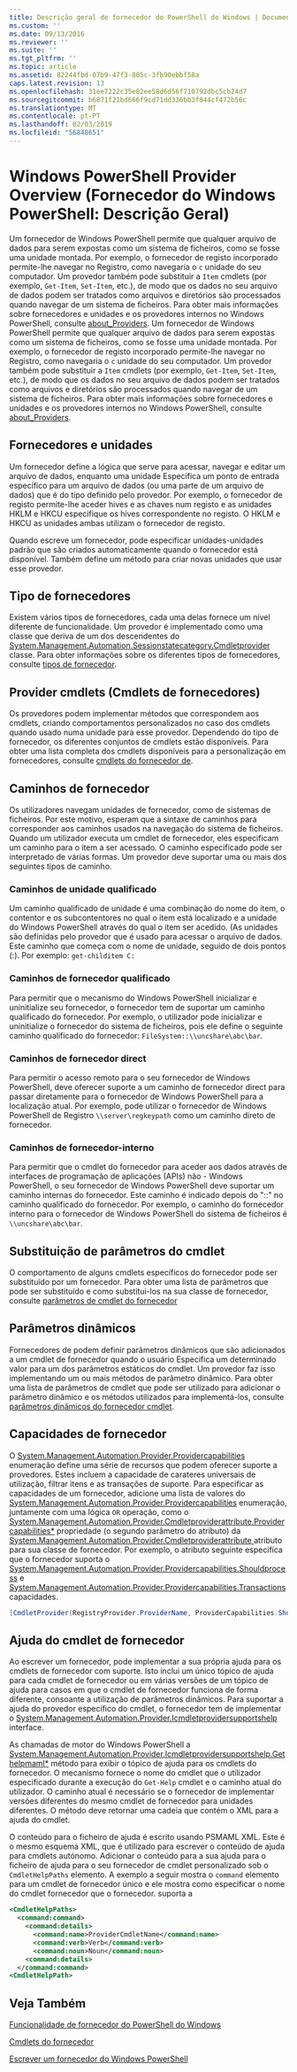 ```yaml
---
title: Descrição geral de fornecedor do PowerShell do Windows | Documentos da Microsoft
ms.custom: ''
ms.date: 09/13/2016
ms.reviewer: ''
ms.suite: ''
ms.tgt_pltfrm: ''
ms.topic: article
ms.assetid: 82244fbd-07b9-47f3-805c-3fb90ebbf58a
caps.latest.revision: 13
ms.openlocfilehash: 31ee7222c35e82ee58d6d56f710792dbc5cb24d7
ms.sourcegitcommit: b6871f21bd666f9cd71dd336bb3f844cf472b56c
ms.translationtype: MT
ms.contentlocale: pt-PT
ms.lasthandoff: 02/03/2019
ms.locfileid: "56848651"
---
```

# <a name="windows-powershell-provider-overview"></a>Windows PowerShell Provider Overview (Fornecedor do Windows PowerShell: Descrição Geral)

Um fornecedor de Windows PowerShell permite que qualquer arquivo de dados para serem expostas como um sistema de ficheiros, como se fosse uma unidade montada. Por exemplo, o fornecedor de registo incorporado permite-lhe navegar no Registro, como navegaria o `c` unidade do seu computador. Um provedor também pode substituir a `Item` cmdlets (por exemplo, `Get-Item`, `Set-Item`, etc.), de modo que os dados no seu arquivo de dados podem ser tratados como arquivos e diretórios são processados quando navegar de um sistema de ficheiros. Para obter mais informações sobre fornecedores e unidades e os provedores internos no Windows PowerShell, consulte [about_Providers](/powershell/module/microsoft.powershell.core/about/about_providers).
Um fornecedor de Windows PowerShell permite que qualquer arquivo de dados para serem expostas como um sistema de ficheiros, como se fosse uma unidade montada. Por exemplo, o fornecedor de registo incorporado permite-lhe navegar no Registro, como navegaria o `c` unidade do seu computador. Um provedor também pode substituir a `Item` cmdlets (por exemplo, `Get-Item`, `Set-Item`, etc.), de modo que os dados no seu arquivo de dados podem ser tratados como arquivos e diretórios são processados quando navegar de um sistema de ficheiros. Para obter mais informações sobre fornecedores e unidades e os provedores internos no Windows PowerShell, consulte [about_Providers](/powershell/module/microsoft.powershell.core/about/about_providers).

## <a name="providers-and-drives"></a>Fornecedores e unidades

Um fornecedor define a lógica que serve para acessar, navegar e editar um arquivo de dados, enquanto uma unidade Especifica um ponto de entrada específico para um arquivo de dados (ou uma parte de um arquivo de dados) que é do tipo definido pelo provedor. Por exemplo, o fornecedor de registo permite-lhe aceder hives e as chaves num registo e as unidades HKLM e HKCU especifique os hives correspondente no registo. O HKLM e HKCU as unidades ambas utilizam o fornecedor de registo.

Quando escreve um fornecedor, pode especificar unidades-unidades padrão que são criados automaticamente quando o fornecedor está disponível. Também define um método para criar novas unidades que usar esse provedor.

## <a name="type-of-providers"></a>Tipo de fornecedores

Existem vários tipos de fornecedores, cada uma delas fornece um nível diferente de funcionalidade. Um provedor é implementado como uma classe que deriva de um dos descendentes do [System.Management.Automation.Sessionstatecategory.Cmdletprovider](/dotnet/api/System.Management.Automation.SessionStateCategory.CmdletProvider) classe. Para obter informações sobre os diferentes tipos de fornecedores, consulte [tipos de fornecedor](./provider-types.md).

## <a name="provider-cmdlets"></a>Provider cmdlets (Cmdlets de fornecedores)

Os provedores podem implementar métodos que correspondem aos cmdlets, criando comportamentos personalizados no caso dos cmdlets quando usado numa unidade para esse provedor. Dependendo do tipo de fornecedor, os diferentes conjuntos de cmdlets estão disponíveis. Para obter uma lista completa dos cmdlets disponíveis para a personalização em fornecedores, consulte [cmdlets do fornecedor de](./provider-cmdlets.md).

## <a name="provider-paths"></a>Caminhos de fornecedor

Os utilizadores navegam unidades de fornecedor, como de sistemas de ficheiros. Por este motivo, esperam que a sintaxe de caminhos para corresponder aos caminhos usados na navegação do sistema de ficheiros. Quando um utilizador executa um cmdlet de fornecedor, eles especificam um caminho para o item a ser acessado. O caminho especificado pode ser interpretado de várias formas. Um provedor deve suportar uma ou mais dos seguintes tipos de caminho.

### <a name="drive-qualified-paths"></a>Caminhos de unidade qualificado

Um caminho qualificado de unidade é uma combinação do nome do item, o contentor e os subcontentores no qual o item está localizado e a unidade do Windows PowerShell através do qual o item ser acedido. (As unidades são definidas pelo provedor que é usado para acessar o arquivo de dados. Este caminho que começa com o nome de unidade, seguido de dois pontos (:). Por exemplo: `get-childitem C:`

### <a name="provider-qualified-paths"></a>Caminhos de fornecedor qualificado

Para permitir que o mecanismo do Windows PowerShell inicializar e uninitialize seu fornecedor, o fornecedor tem de suportar um caminho qualificado do fornecedor. Por exemplo, o utilizador pode inicializar e uninitialize o fornecedor do sistema de ficheiros, pois ele define o seguinte caminho qualificado do fornecedor: `FileSystem::\\uncshare\abc\bar`.

### <a name="provider-direct-paths"></a>Caminhos de fornecedor direct

Para permitir o acesso remoto para o seu fornecedor de Windows PowerShell, deve oferecer suporte a um caminho de fornecedor direct para passar diretamente para o fornecedor de Windows PowerShell para a localização atual. Por exemplo, pode utilizar o fornecedor de Windows PowerShell de Registro `\\server\regkeypath` como um caminho direto de fornecedor.

### <a name="provider-internal-paths"></a>Caminhos de fornecedor-interno

Para permitir que o cmdlet do fornecedor para aceder aos dados através de interfaces de programação de aplicações (APIs) não - Windows PowerShell, o seu fornecedor de Windows PowerShell deve suportar um caminho internas do fornecedor. Este caminho é indicado depois do "::" no caminho qualificado do fornecedor. Por exemplo, o caminho do fornecedor interno para o fornecedor de Windows PowerShell do sistema de ficheiros é `\\uncshare\abc\bar`.

## <a name="overriding-cmdlet-parameters"></a>Substituição de parâmetros do cmdlet

O comportamento de alguns cmdlets específicos do fornecedor pode ser substituído por um fornecedor. Para obter uma lista de parâmetros que pode ser substituído e como substitui-los na sua classe de fornecedor, consulte [parâmetros de cmdlet do fornecedor](./provider-cmdlet-parameters.md)

## <a name="dynamic-parameters"></a>Parâmetros dinâmicos

Fornecedores de podem definir parâmetros dinâmicos que são adicionados a um cmdlet de fornecedor quando o usuário Especifica um determinado valor para um dos parâmetros estáticos do cmdlet. Um provedor faz isso implementando um ou mais métodos de parâmetro dinâmico. Para obter uma lista de parâmetros de cmdlet que pode ser utilizado para adicionar o parâmetro dinâmico e os métodos utilizados para implementá-los, consulte [parâmetros dinâmicos do fornecedor cmdlet](./provider-cmdlet-dynamic-parameters.md).

## <a name="provider-capabilities"></a>Capacidades de fornecedor

O [System.Management.Automation.Provider.Providercapabilities](/dotnet/api/System.Management.Automation.Provider.ProviderCapabilities) enumeração define uma série de recursos que podem oferecer suporte a provedores. Estes incluem a capacidade de carateres universais de utilização, filtrar itens e as transações de suporte. Para especificar as capacidades de um fornecedor, adicione uma lista de valores do [System.Management.Automation.Provider.Providercapabilities](/dotnet/api/System.Management.Automation.Provider.ProviderCapabilities) enumeração, juntamente com uma lógica `OR` operação, como o [ System.Management.Automation.Provider.Cmdletproviderattribute.Providercapabilities*](/dotnet/api/System.Management.Automation.Provider.CmdletProviderAttribute.ProviderCapabilities) propriedade (o segundo parâmetro do atributo) da [System.Management.Automation.Provider.Cmdletproviderattribute ](/dotnet/api/System.Management.Automation.Provider.CmdletProviderAttribute) atributo para sua classe de fornecedor. Por exemplo, o atributo seguinte especifica que o fornecedor suporta o [System.Management.Automation.Provider.Providercapabilities.Shouldprocess](/dotnet/api/System.Management.Automation.Provider.ProviderCapabilities.ShouldProcess) e [ System.Management.Automation.Provider.Providercapabilities.Transactions](/dotnet/api/System.Management.Automation.Provider.ProviderCapabilities.Transactions) capacidades.

```csharp
[CmdletProvider(RegistryProvider.ProviderName, ProviderCapabilities.ShouldProcess | ProviderCapabilities.Transactions)]

```

## <a name="provider-cmdlet-help"></a>Ajuda do cmdlet de fornecedor

Ao escrever um fornecedor, pode implementar a sua própria ajuda para os cmdlets de fornecedor com suporte. Isto inclui um único tópico de ajuda para cada cmdlet de fornecedor ou em várias versões de um tópico de ajuda para casos em que o cmdlet de fornecedor funciona de forma diferente, consoante a utilização de parâmetros dinâmicos. Para suportar a ajuda do provedor específico do cmdlet, o fornecedor tem de implementar o [System.Management.Automation.Provider.Icmdletprovidersupportshelp](/dotnet/api/System.Management.Automation.Provider.ICmdletProviderSupportsHelp) interface.

As chamadas de motor do Windows PowerShell a [System.Management.Automation.Provider.Icmdletprovidersupportshelp.Gethelpmaml*](/dotnet/api/System.Management.Automation.Provider.ICmdletProviderSupportsHelp.GetHelpMaml) método para exibir o tópico de ajuda para os cmdlets do fornecedor. O mecanismo fornece o nome do cmdlet que o utilizador especificado durante a execução do `Get-Help` cmdlet e o caminho atual do utilizador. O caminho atual é necessário se o fornecedor de implementar versões diferentes do mesmo cmdlet de fornecedor para unidades diferentes. O método deve retornar uma cadeia que contém o XML para a ajuda do cmdlet.

O conteúdo para o ficheiro de ajuda é escrito usando PSMAML XML. Este é o mesmo esquema XML, que é utilizado para escrever o conteúdo de ajuda para cmdlets autónomo. Adicionar o conteúdo para a sua ajuda para o ficheiro de ajuda para o seu fornecedor de cmdlet personalizado sob o `CmdletHelpPaths` elemento. A exemplo a seguir mostra o `command` elemento para um cmdlet de fornecedor único e ele mostra como especificar o nome do cmdlet fornecedor que o fornecedor. suporta a

```xml
<CmdletHelpPaths>
  <command:command>
    <command:details>
      <command:name>ProviderCmdletName</command:name>
      <command:verb>Verb</command:verb>
      <command:noun>Noun</command:noun>
    <command:details>
  </command:command>
<CmdletHelpPath>
```

## <a name="see-also"></a>Veja Também

[Funcionalidade de fornecedor do PowerShell do Windows](./provider-types.md)

[Cmdlets do fornecedor](./provider-cmdlets.md)

[Escrever um fornecedor do Windows PowerShell](./writing-a-windows-powershell-provider.md)